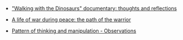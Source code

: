 - ["Walking with the Dinosaurs" documentary: thoughts and reflections](./blog/walking_with_dinasours.md)

- [A life of war during peace: the path of the warrior](./blog/path_of_the_warrior.md)

- [Pattern of thinking and manipulation - Observations](./blog/article.md)

